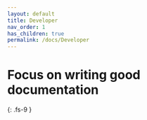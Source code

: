 ```yaml
---
layout: default
title: Developer
nav_order: 1
has_children: true
permalink: /docs/Developer
---
```


# Focus on writing good documentation
{: .fs-9 }